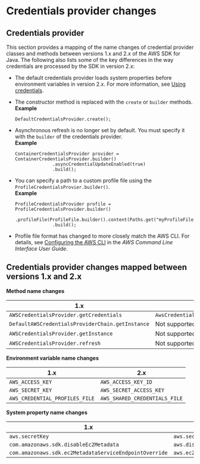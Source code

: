 # Credentials provider changes<a name="migration-client-credentials"></a>

## Credentials provider<a name="client-credentials"></a>

This section provides a mapping of the name changes of credential provider classes and methods between versions 1\.x and 2\.x of the AWS SDK for Java\. The following also lists some of the key differences in the way credentials are processed by the SDK in version 2\.x:
+ The default credentials provider loads system properties before environment variables in version 2\.x\. For more information, see [Using credentials](credentials.md)\.
+ The constructor method is replaced with the `create` or `builder` methods\.  
**Example**  

  ```
  DefaultCredentialsProvider.create();
  ```
+ Asynchronous refresh is no longer set by default\. You must specify it with the `builder` of the credentials provider\.  
**Example**  

  ```
  ContainerCredentialsProvider provider = ContainerCredentialsProvider.builder()
          		.asyncCredentialUpdateEnabled(true)
          		.build();
  ```
+ You can specify a path to a custom profile file using the `ProfileCredentialsProvier.builder()`\.  
**Example**  

  ```
  ProfileCredentialsProvider profile = ProfileCredentialsProvider.builder()
          		.profileFile(ProfileFile.builder().content(Paths.get("myProfileFile.file")).build())
          		.build();
  ```
+ Profile file format has changed to more closely match the AWS CLI\. For details, see [Configuring the AWS CLI](http://docs.aws.amazon.com/cli/latest/userguide/cli-chap-getting-started.html) in the *AWS Command Line Interface User Guide*\.

## Credentials provider changes mapped between versions 1\.x and 2\.x<a name="credentials-changes-mapping"></a>


**Method name changes**  

| 1\.x | 2\.x | 
| --- | --- | 
|   `AWSCredentialsProvider.getCredentials`   |   `AwsCredentialsProvider.resolveCredentials`   | 
|   `DefaultAWSCredentialsProviderChain.getInstance`   |  Not supported  | 
|   `AWSCredentialsProvider.getInstance`   |  Not supported  | 
|   `AWSCredentialsProvider.refresh`   |  Not supported  | 


**Environment variable name changes**  

| 1\.x | 2\.x | 
| --- | --- | 
|   `AWS_ACCESS_KEY`   |   `AWS_ACCESS_KEY_ID`   | 
|   `AWS_SECRET_KEY`   |   `AWS_SECRET_ACCESS_KEY`   | 
|   `AWS_CREDENTIAL_PROFILES_FILE`   |   `AWS_SHARED_CREDENTIALS_FILE`   | 


**System property name changes**  

| 1\.x | 2\.x | 
| --- | --- | 
|   `aws.secretKey`   |   `aws.secretAccessKey`   | 
|   `com.amazonaws.sdk.disableEc2Metadata`   |   `aws.disableEc2Metadata`   | 
|   `com.amazonaws.sdk.ec2MetadataServiceEndpointOverride`   |   `aws.ec2MetadataServiceEndpoint`   | 